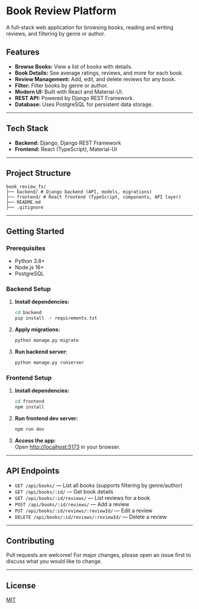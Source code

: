 # Book Review Platform

A full-stack web application for browsing books, reading and writing reviews, and filtering by genre or author.

## Features

- **Browse Books:** View a list of books with details.
- **Book Details:** See average ratings, reviews, and more for each book.
- **Review Management:** Add, edit, and delete reviews for any book.
- **Filter:** Filter books by genre or author.
- **Modern UI:** Built with React and Material-UI.
- **REST API:** Powered by Django REST Framework.
- **Database:** Uses PostgreSQL for persistent data storage.

---

## Tech Stack

- **Backend:** Django, Django REST Framework
- **Frontend:** React (TypeScript), Material-UI

---

## Project Structure

```
book_review_fs/
├── backend/ # Django backend (API, models, migrations)
├── frontend/ # React frontend (TypeScript, components, API layer)
├── README.md
├── .gitignore
```

---

## Getting Started

### Prerequisites

- Python 3.8+
- Node.js 16+
- PostgreSQL

### Backend Setup

1. **Install dependencies:**

   ```bash
   cd backend
   pip install -r requirements.txt
   ```

2. **Apply migrations:**

   ```bash
   python manage.py migrate
   ```

3. **Run backend server:**
   ```bash
   python manage.py runserver
   ```

### Frontend Setup

1. **Install dependencies:**

   ```bash
   cd frontend
   npm install
   ```

2. **Run frontend dev server:**

   ```bash
   npm run dev
   ```

3. **Access the app:**  
   Open [http://localhost:5173](http://localhost:5173) in your browser.

---

## API Endpoints

- `GET /api/books/` — List all books (supports filtering by genre/author)
- `GET /api/books/:id/` — Get book details
- `GET /api/books/:id/reviews/` — List reviews for a book
- `POST /api/books/:id/reviews/` — Add a review
- `PUT /api/books/:id/reviews/:reviewId/` — Edit a review
- `DELETE /api/books/:id/reviews/:reviewId/` — Delete a review

---

## Contributing

Pull requests are welcome! For major changes, please open an issue first to discuss what you would like to change.

---

## License

[MIT](LICENSE)
